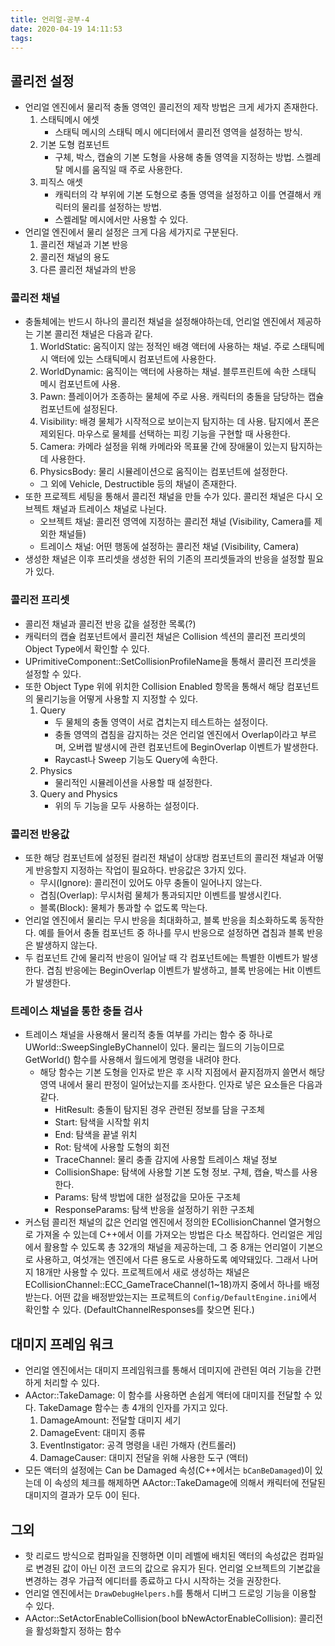 ```yaml
---
title: 언리얼-공부-4
date: 2020-04-19 14:11:53
tags:
---
```


## 콜리전 설정
- 언리얼 엔진에서 물리적 충돌 영역인 콜리전의 제작 방법은 크게 세가지 존재한다.
	1. 스태틱메시 에셋
		- 스태틱 메시의 스태틱 메시 에디터에서 콜리전 영역을 설정하는 방식.
	2. 기본 도형 컴포넌트
		- 구체, 박스, 캡슐의 기본 도형을 사용해 충돌 영역을 지정하는 방법. 스켈레탈 메시를 움직일 때 주로 사용한다.
	3. 피직스 애셋
		- 캐릭터의 각 부위에 기본 도형으로 충돌 영역을 설정하고 이를 연결해서 캐릭터의 물리를 설정하는 방법. 
		- 스켈레탈 메시에서만 사용할 수 있다.
- 언리얼 엔진에서 물리 설정은 크게 다음 세가지로 구분된다.
	1. 콜리전 채널과 기본 반응
	2. 콜리전 채널의 용도
	3. 다른 콜리전 채널과의 반응

### 콜리전 채널
- 충돌체에는 반드시 하나의 콜리전 채널을 설정해야하는데, 언리얼 엔진에서 제공하는 기본 콜리전 채널은 다음과 같다.
	1. WorldStatic: 움직이지 않는 정적인 배경 액터에 사용하는 채널. 주로 스태틱메시 액터에 있는 스태틱메시 컴포넌트에 사용한다.
	2. WorldDynamic: 움직이는 액터에 사용하는 채널. 블루프린트에 속한 스태틱 메시 컴포넌트에 사용.
	3. Pawn: 플레이어가 조종하는 물체에 주로 사용. 캐릭터의 충돌을 담당하는 캡슐 컴포넌트에 설정된다.
	4. Visibility: 배경 물체가 시작적으로 보이는지 탐지하는 데 사용. 탐지에서 폰은 제외된다. 마우스로 물체를 선택하는 피킹 기능을 구현할 때 사용한다.
	5. Camera: 카메라 설정을 위해 카메라와 목표물 간에 장애물이 있는지 탐지하는데 사용한다.
	6. PhysicsBody: 물리 시뮬레이션으로 움직이는 컴포넌트에 설정한다.
	- 그 외에 Vehicle, Destructible 등의 채널이 존재한다.
- 또한 프로젝트 세팅을 통해서 콜리전 채널을 만들 수가 있다. 콜리전 채널은 다시 오브젝트 채널과 트레이스 채널로 나뉜다.
	- 오브젝트 채널: 콜리전 영역에 지정하는 콜리전 채널 (Visibility, Camera를 제외한 채널들)
	- 트레이스 채널: 어떤 행동에 설정하는 콜리전 채널 (Visibility, Camera)
- 생성한 채널은 이후 프리셋을 생성한 뒤의 기존의 프리셋들과의 반응을 설정할 필요가 있다.

### 콜리전 프리셋
- 콜리전 채널과 콜리전 반응 값을 설정한 목록(?)
- 캐릭터의 캡슐 컴포넌트에서 콜리전 채널은 Collision 섹션의 콜리전 프리셋의 Object Type에서 확인할 수 있다.
- UPrimitiveComponent::SetCollisionProfileName을 통해서 콜리전 프리셋을 설정할 수 있다.
- 또한 Object Type 위에 위치한 Collision Enabled 항목을 통해서 해당 컴포넌트의 물리기능을 어떻게 사용할 지 지정할 수 있다.
	1. Query
		- 두 물체의 충돌 영역이 서로 겹치는지 테스트하는 설정이다.
		- 충돌 영역의 겹침을 감지하는 것은 언리얼 엔진에서 Overlap이라고 부르며, 오버랩 발생시에 관련 컴포넌트에 BeginOverlap 이벤트가 발생한다.
		- Raycast나 Sweep 기능도 Query에 속한다.
	2. Physics
		- 물리적인 시뮬레이션을 사용할 때 설정한다.
	3. Query and Physics
		- 위의 두 기능을 모두 사용하는 설정이다.

### 콜리전 반응값
- 또한 해당 컴포넌트에 설정된 컬리전 채널이 상대방 컴포넌트의 콜리전 채널과 어떻게 반응할지 지정하는 작업이 필요하다. 반응값은 3가지 있다.
	- 무시(Ignore): 콜리전이 있어도 아무 충돌이 일어나지 않는다.
	- 겹침(Overlap): 무시처럼 물체가 통과되지만 이벤트를 발생시킨다.
	- 블록(Block): 물체가 통과할 수 없도록 막는다.
- 언리얼 엔진에서 물리는 무시 반응을 최대화하고, 블록 반응을 최소화하도록 동작한다. 예를 들어서 충돌 컴포넌트 중 하나를 무시 반응으로 설정하면 겹침과 블록 반응은 발생하지 않는다.
- 두 컴포넌트 간에 물리적 반응이 일어날 때 각 컴포넌트에는 특별한 이벤트가 발생한다. 겹침 반응에는 BeginOverlap 이벤트가 발생하고, 블록 반응에는 Hit 이벤트가 발생한다.

### 트레이스 채널을 통한 충돌 검사
- 트레이스 채널을 사용해서 물리적 충돌 여부를 가리는 함수 중 하나로 UWorld::SweepSingleByChannel이 있다. 물리는 월드의 기능이므로 GetWorld() 함수를 사용해서 월드에게 명령을 내려야 한다.
	- 해당 함수는 기본 도형을 인자로 받은 후 시작 지점에서 끝지점까지 쓸면서 해당 영역 내에서 물리 판정이 일어났는지를 조사한다. 인자로 넣은 요소들은 다음과 같다.
		- HitResult: 충돌이 탐지된 경우 관련된 정보를 담을 구조체
		- Start: 탐색을 시작할 위치
		- End: 탐색을 끝낼 위치
		- Rot: 탐색에 사용할 도형의 회전
		- TraceChannel: 물리 충졸 감지에 사용할 트레이스 채널 정보
		- CollisionShape: 탐색에 사용할 기본 도형 정보. 구체, 캡슐, 박스를 사용한다.
		- Params: 탐색 방법에 대한 설정값을 모아둔 구조체
		- ResponseParams: 탐색 반응을 설정하기 위한 구조체
- 커스텀 콜리전 채널의 값은 언리얼 엔진에서 정의한 ECollisionChannel 열거형으로 가져올 수 있는데 C++에서 이를 가져오는 방법은 다소 복잡하다. 언리얼은 게임에서 활용할 수 있도록 총 32개의 채널을 제공하는데, 그 중 8개는 언리얼이 기본으로 사용하고, 여섯개는 엔진에서 다른 용도로 사용하도록 예약돼있다. 그래서 나머지 18개만 사용할 수 있다. 프로젝트에서 새로 생성하는 채널은 ECollisionChannel::ECC_GameTraceChannel(1~18)까지 중에서 하나를 배정받는다. 어떤 값을 배정받았는지는 프로젝트의 `Config/DefaultEngine.ini`에서 확인할 수 있다. (DefaultChannelResponses를 찾으면 된다.)

## 대미지 프레임 워크
- 언리얼 엔진에서는 대미지 프레임워크를 통해서 데미지에 관련된 여러 기능을 간편하게 처리할 수 있다.
- AActor::TakeDamage: 이 함수를 사용하면 손쉽게 액터에 대미지를 전달할 수 있다. TakeDamage 함수는 총 4개의 인자를 가지고 있다.
	1. DamageAmount: 전달할 대미지 세기
	2. DamageEvent: 대미지 종류
	3. EventInstigator: 공격 명령을 내린 가해자 (컨트롤러)
	4. DamageCauser: 대미지 전달을 위해 사용한 도구 (액터)
- 모든 액터의 설정에는 Can be Damaged 속성(C++에서는 `bCanBeDamaged`)이 있는데 이 속성의 체크를 해제하면 AActor::TakeDamage에 의해서 캐릭터에 전달된 대미지의 결과가 모두 0이 된다.


## 그외
- 핫 리로드 방식으로 컴파일을 진행하면 이미 레벨에 배치된 액터의 속성값은 컴파일로 변경된 값이 아닌 이전 코드의 값으로 유지가 된다. 언리얼 오브젝트의 기본값을 변경하는 경우 가급적 에디터를 종료하고 다시 시작하는 것을 권장한다.
- 언리얼 엔진에서는 `DrawDebugHelpers.h`를 통해서 디버그 드로잉 기능을 이용할 수 있다.
- AActor::SetActorEnableCollision(bool bNewActorEnableCollision): 콜리전을 활성화할지 정하는 함수